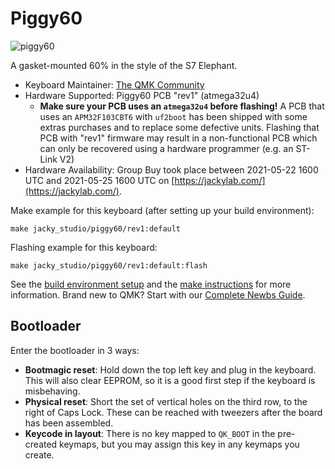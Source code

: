 # Piggy60

![piggy60](https://i.imgur.com/QXuKDual.jpg)

A gasket-mounted 60% in the style of the S7 Elephant.

* Keyboard Maintainer: [The QMK Community](https://github.com/qmk)
* Hardware Supported: Piggy60 PCB "rev1" (atmega32u4)
  * **Make sure your PCB uses an `atmega32u4` before flashing!** A PCB that uses an `APM32F103CBT6` with `uf2boot` has been shipped with some extras purchases and to replace some defective units. Flashing that PCB with "rev1" firmware may result in a non-functional PCB which can only be recovered using a hardware programmer (e.g. an ST-Link V2)
* Hardware Availability: Group Buy took place between 2021-05-22 1600 UTC and 2021-05-25 1600 UTC on [https://jackylab.com/](https://jackylab.com/).

Make example for this keyboard (after setting up your build environment):

    make jacky_studio/piggy60/rev1:default

Flashing example for this keyboard:

    make jacky_studio/piggy60/rev1:default:flash

See the [build environment setup](https://docs.qmk.fm/#/getting_started_build_tools) and the [make instructions](https://docs.qmk.fm/#/getting_started_make_guide) for more information. Brand new to QMK? Start with our [Complete Newbs Guide](https://docs.qmk.fm/#/newbs).

## Bootloader

Enter the bootloader in 3 ways:

* **Bootmagic reset**: Hold down the top left key and plug in the keyboard. This will also clear EEPROM, so it is a good first step if the keyboard is misbehaving.
* **Physical reset**: Short the set of vertical holes on the third row, to the right of Caps Lock. These can be reached with tweezers after the board has been assembled.
* **Keycode in layout**: There is no key mapped to `QK_BOOT` in the pre-created keymaps, but you may assign this key in any keymaps you create.
